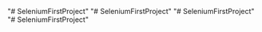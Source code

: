 "# SeleniumFirstProject" 
"# SeleniumFirstProject" 
"# SeleniumFirstProject" 
"# SeleniumFirstProject" 
